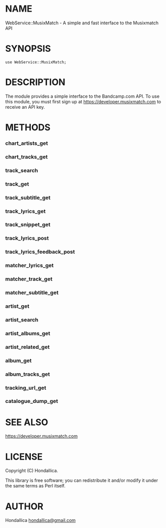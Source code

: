 # NAME

WebService::MusixMatch - A simple and fast interface to the Musixmatch API

# SYNOPSIS

    use WebService::MusixMatch;

# DESCRIPTION

The module provides a simple interface to the Bandcamp.com API. To use this module, you must first sign up at https://developer.musixmatch.com to receive an API key.

# METHODS

### chart\_artists\_get

### chart\_tracks\_get

### track\_search

### track\_get

### track\_subtitle\_get

### track\_lyrics\_get

### track\_snippet\_get

### track\_lyrics\_post

### track\_lyrics\_feedback\_post

### matcher\_lyrics\_get

### matcher\_track\_get

### matcher\_subtitle\_get

### artist\_get

### artist\_search

### artist\_albums\_get

### artist\_related\_get

### album\_get

### album\_tracks\_get

### tracking\_url\_get

### catalogue\_dump\_get

# SEE ALSO

https://developer.musixmatch.com

# LICENSE

Copyright (C) Hondallica.

This library is free software; you can redistribute it and/or modify
it under the same terms as Perl itself.

# AUTHOR

Hondallica <hondallica@gmail.com>
